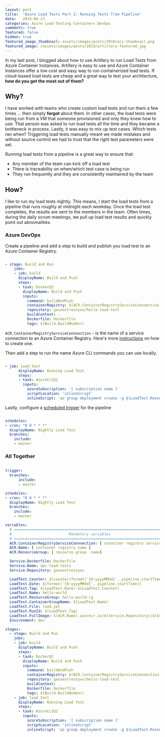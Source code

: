 ```yaml
---
layout: post
title:  "Azure Load Tests Part 2: Running Tests from Pipeline"
date:   2019-06-23 
categories: Azure Load-Testing Containers DevOps
comments: true
featured: false
hidden: true
featured_image_thumbnail: assets/images/posts/2019/aci-thumbnail.png
featured_image: /assets/images/posts/2019/artillery-featured.jpg
---
```


In my last post, I blogged about how to use Artillery to run Load Tests from Azure Container Instances. Artillery is easy to use and Azure Container Instances offer a low cost and easy way to run containerized load tests. If cloud-based load tests are cheap and a great way to test your architecture, **how do you get the most out of them?**

<!--more-->

## Why?

I have worked with teams who create custom load tests and run them a few times ... then simply **forgot** about them. In other cases, the load tests were being run from a VM that someone provisioned and only they knew how to use. That person was asked to run load tests all the time and they became a bottleneck in process. Lastly, it was easy to mix up test cases. Which tests ran when? Triggering load tests manually meant we made mistakes and without source control we had to trust that the right test parameters were set.

Running load tests from a pipeline is a great way to ensure that:
- Any member of the team can kick off a load test
- There is traceability on when/which test case is being run
- They run frequently and they are consistently maintained by the team

## How?

I like to run my load tests nightly. This means, I start the load tests from a pipeline that runs roughly at midnight each weekday. Once the load test completes, the results are sent to the members in the team. Often times, during the daily scrum meetings, we pull up load test results and quickly point out abnomalities. 

### Azure DevOps

Create a pipeline and add a step to build and publish you load test to an Azure Container Registry. 

``` yaml

- stage: Build and Run
    jobs:
    - job: build
      displayName: Build and Push
      steps:
      - task: Docker@2
        displayName: Build and Push
        inputs:
          command: buildAndPush
          containerRegistry: $(ACR.ContainerRegistryServiceConnnection)
          repository: gaunastressyou/hello-load-test
          buildContext: .
          Dockerfile: Dockerfile
          tags: $(Build.BuildNumber)

```

`ACR.ContainerRegistryServiceConnnection` - is the name of a service connection to an Azure Container Registry. Here's more [instructions](https://docs.microsoft.com/en-us/azure/devops/pipelines/library/service-endpoints?view=azure-devops&tabs=yaml#sep-docreg) on how to create one.

Then add a step to run the name Azure CLI commands you can use locally.

``` yaml

- job: load_test
      displayName: Running Load Test
      steps:
      - task: AzureCLI@1
        inputs:
          azureSubscription: '[ subscription name ]'
          scriptLocation: 'inlineScript'
          inlineScript: 'az group deployment create -g $(LoadTest.ResourceGroup)-n $(LoadTest.ContainerGroupName) --template-file armdeploy.json --parameters loadTestName=$(LoadTest.Name) artillery-environment=$(Environment) artillery-file=$(LoadTest.File) image=$(LoadTest.FullImage) acrName=$(ACR.Name) acrResourceGroup=$(ACR.ResourceGroup) timeStamp=$(LoadTest.RunId)'

```

Lastly, configure a [scheduled trigger](https://docs.microsoft.com/en-us/azure/devops/pipelines/build/triggers?view=azure-devops&tabs=yaml#scheduled-triggers) for the pipeline

``` yaml

schedules:
- cron: "0 0 * * *"
  displayName: Nightly Load Test
  branches:
    include:
    - master

```

### All Together

``` yaml

trigger:
  branches:
      include:
      - master

schedules:
- cron: "0 0 * * *"
  displayName: Nightly Load Test
  branches:
    include:
    - master

variables:
  # ========================================================================
  #                          Mandatory variables 
  # ========================================================================
  ACR.ContainerRegistryServiceConnnection: [ conatiner registry service connection name ]
  ACR.Name: [ container registry name ]
  ACR.ResourceGroup: [ resource group  name]

  Service.Dockerfile: Dockerfile
  Service.Name: api-load-tests
  Service.Repository: gaunastressyou

  LoadTest.Counter: $[counter(format('{0:yyyyMMdd}', pipeline.startTime), 0)]
  LoadTest.Date: $[format('{0:yyyyMMdd}', pipeline.startTime)]
  LoadTest.Tag: $(LoadTest.Date)-$(LoadTest.Counter)
  LoadTest.Name: hello-world
  LoadTest.ResourceGroup: hello-world-rg
  LoadTest.ContainerGroupName: $(LoadTest.Name)
  LoadTest.File: load.yml
  LoadTest.RunId: $(LoadTest.Tag)
  LoadTest.FullImage: $(ACR.Name).azurecr.io/$(Service.Repository)/$(Service.Name):$(Build.BuildNumber)
  Environment: dev

stages:
  - stage: Build and Run
    jobs:
    - job: build
      displayName: Build and Push
      steps:
      - task: Docker@2
        displayName: Build and Push
        inputs:
          command: buildAndPush
          containerRegistry: $(ACR.ContainerRegistryServiceConnnection)
          repository: gaunastressyou/hello-load-test
          buildContext: .
          Dockerfile: Dockerfile
          tags: $(Build.BuildNumber)
    - job: load_test
      displayName: Running Load Test
      steps:
      - task: AzureCLI@1
        inputs:
          azureSubscription: '[ subscription name ]'
          scriptLocation: 'inlineScript'
          inlineScript: 'az group deployment create -g $(LoadTest.ResourceGroup)-n $(LoadTest.ContainerGroupName) --template-file armdeploy.json --parameters loadTestName=$(LoadTest.Name) artillery-environment=$(Environment) artillery-file=$(LoadTest.File) image=$(LoadTest.FullImage) acrName=$(ACR.Name) acrResourceGroup=$(ACR.ResourceGroup) timeStamp=$(LoadTest.RunId)'

```